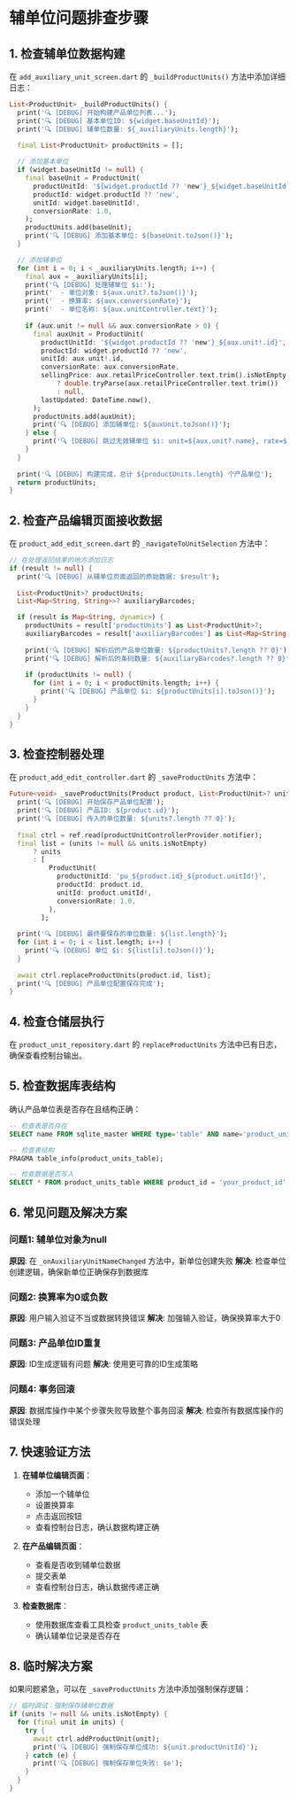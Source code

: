 # 辅单位问题排查步骤

## 1. 检查辅单位数据构建
在 `add_auxiliary_unit_screen.dart` 的 `_buildProductUnits()` 方法中添加详细日志：

```dart
List<ProductUnit> _buildProductUnits() {
  print('🔍 [DEBUG] 开始构建产品单位列表...');
  print('🔍 [DEBUG] 基本单位ID: ${widget.baseUnitId}');
  print('🔍 [DEBUG] 辅单位数量: ${_auxiliaryUnits.length}');
  
  final List<ProductUnit> productUnits = [];

  // 添加基本单位
  if (widget.baseUnitId != null) {
    final baseUnit = ProductUnit(
      productUnitId: '${widget.productId ?? 'new'}_${widget.baseUnitId!}',
      productId: widget.productId ?? 'new',
      unitId: widget.baseUnitId!,
      conversionRate: 1.0,
    );
    productUnits.add(baseUnit);
    print('🔍 [DEBUG] 添加基本单位: ${baseUnit.toJson()}');
  }

  // 添加辅单位
  for (int i = 0; i < _auxiliaryUnits.length; i++) {
    final aux = _auxiliaryUnits[i];
    print('🔍 [DEBUG] 处理辅单位 $i:');
    print('  - 单位对象: ${aux.unit?.toJson()}');
    print('  - 换算率: ${aux.conversionRate}');
    print('  - 单位名称: ${aux.unitController.text}');
    
    if (aux.unit != null && aux.conversionRate > 0) {
      final auxUnit = ProductUnit(
        productUnitId: '${widget.productId ?? 'new'}_${aux.unit!.id}',
        productId: widget.productId ?? 'new',
        unitId: aux.unit!.id,
        conversionRate: aux.conversionRate,
        sellingPrice: aux.retailPriceController.text.trim().isNotEmpty
            ? double.tryParse(aux.retailPriceController.text.trim())
            : null,
        lastUpdated: DateTime.now(),
      );
      productUnits.add(auxUnit);
      print('🔍 [DEBUG] 添加辅单位: ${auxUnit.toJson()}');
    } else {
      print('🔍 [DEBUG] 跳过无效辅单位 $i: unit=${aux.unit?.name}, rate=${aux.conversionRate}');
    }
  }
  
  print('🔍 [DEBUG] 构建完成，总计 ${productUnits.length} 个产品单位');
  return productUnits;
}
```

## 2. 检查产品编辑页面接收数据
在 `product_add_edit_screen.dart` 的 `_navigateToUnitSelection` 方法中：

```dart
// 在处理返回结果的地方添加日志
if (result != null) {
  print('🔍 [DEBUG] 从辅单位页面返回的原始数据: $result');
  
  List<ProductUnit>? productUnits;
  List<Map<String, String>>? auxiliaryBarcodes;

  if (result is Map<String, dynamic>) {
    productUnits = result['productUnits'] as List<ProductUnit>?;
    auxiliaryBarcodes = result['auxiliaryBarcodes'] as List<Map<String, String>>?;
    
    print('🔍 [DEBUG] 解析后的产品单位数量: ${productUnits?.length ?? 0}');
    print('🔍 [DEBUG] 解析后的条码数量: ${auxiliaryBarcodes?.length ?? 0}');
    
    if (productUnits != null) {
      for (int i = 0; i < productUnits.length; i++) {
        print('🔍 [DEBUG] 产品单位 $i: ${productUnits[i].toJson()}');
      }
    }
  }
}
```

## 3. 检查控制器处理
在 `product_add_edit_controller.dart` 的 `_saveProductUnits` 方法中：

```dart
Future<void> _saveProductUnits(Product product, List<ProductUnit>? units) async {
  print('🔍 [DEBUG] 开始保存产品单位配置');
  print('🔍 [DEBUG] 产品ID: ${product.id}');
  print('🔍 [DEBUG] 传入的单位数量: ${units?.length ?? 0}');
  
  final ctrl = ref.read(productUnitControllerProvider.notifier);
  final list = (units != null && units.isNotEmpty)
      ? units
      : [
          ProductUnit(
            productUnitId: 'pu_${product.id}_${product.unitId!}',
            productId: product.id,
            unitId: product.unitId!,
            conversionRate: 1.0,
          ),
        ];
        
  print('🔍 [DEBUG] 最终要保存的单位数量: ${list.length}');
  for (int i = 0; i < list.length; i++) {
    print('🔍 [DEBUG] 单位 $i: ${list[i].toJson()}');
  }
  
  await ctrl.replaceProductUnits(product.id, list);
  print('🔍 [DEBUG] 产品单位配置保存完成');
}
```

## 4. 检查仓储层执行
在 `product_unit_repository.dart` 的 `replaceProductUnits` 方法中已有日志，确保查看控制台输出。

## 5. 检查数据库表结构
确认产品单位表是否存在且结构正确：

```sql
-- 检查表是否存在
SELECT name FROM sqlite_master WHERE type='table' AND name='product_units_table';

-- 检查表结构
PRAGMA table_info(product_units_table);

-- 检查数据是否写入
SELECT * FROM product_units_table WHERE product_id = 'your_product_id';
```

## 6. 常见问题及解决方案

### 问题1: 辅单位对象为null
**原因**: 在 `_onAuxiliaryUnitNameChanged` 方法中，新单位创建失败
**解决**: 检查单位创建逻辑，确保新单位正确保存到数据库

### 问题2: 换算率为0或负数
**原因**: 用户输入验证不当或数据转换错误
**解决**: 加强输入验证，确保换算率大于0

### 问题3: 产品单位ID重复
**原因**: ID生成逻辑有问题
**解决**: 使用更可靠的ID生成策略

### 问题4: 事务回滚
**原因**: 数据库操作中某个步骤失败导致整个事务回滚
**解决**: 检查所有数据库操作的错误处理

## 7. 快速验证方法

1. **在辅单位编辑页面**：
   - 添加一个辅单位
   - 设置换算率
   - 点击返回按钮
   - 查看控制台日志，确认数据构建正确

2. **在产品编辑页面**：
   - 查看是否收到辅单位数据
   - 提交表单
   - 查看控制台日志，确认数据传递正确

3. **检查数据库**：
   - 使用数据库查看工具检查 `product_units_table` 表
   - 确认辅单位记录是否存在

## 8. 临时解决方案

如果问题紧急，可以在 `_saveProductUnits` 方法中添加强制保存逻辑：

```dart
// 临时调试：强制保存辅单位数据
if (units != null && units.isNotEmpty) {
  for (final unit in units) {
    try {
      await ctrl.addProductUnit(unit);
      print('🔍 [DEBUG] 强制保存单位成功: ${unit.productUnitId}');
    } catch (e) {
      print('🔍 [DEBUG] 强制保存单位失败: $e');
    }
  }
}
```